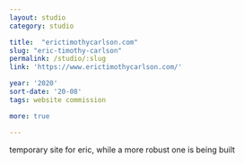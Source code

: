 ```yaml
---
layout: studio
category: studio

title:  "erictimothycarlson.com"
slug: "eric-timothy-carlson"
permalink: /studio/:slug
link: 'https://www.erictimothycarlson.com/'

year: '2020'
sort-date: '20-08'
tags: website commission

more: true

---
```


<p>
  temporary site for eric, while a more robust one is being built
</p>